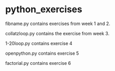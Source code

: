 
# python_exercises

fibname.py contains exercises from week 1 and 2.

collatzloop.py contains the exercise from week 3.

1-20loop.py contains exercise 4

openpython.py contains exercise 5

factorial.py contains exercise 6
